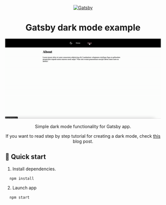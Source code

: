 <p align="center">
  <a href="https://www.gatsbyjs.com">
    <img alt="Gatsby" src="https://www.gatsbyjs.com/Gatsby-Monogram.svg" width="60" />
  </a>
</p>
<div align="center">
  <h1>Gatsby dark mode example</h1>
<img src="./dark-mode.gif" >
  <p>Simple dark mode functionality for Gatsby app. </p>
  If you want to read step by step tutorial for creating a dark mode, check <a href="https://www.webdevolution.com/blog/Create-Gatsby-Dark-Mode">this </a> blog post.
</div>

## 🚀  Quick start

1. Install dependencies.

```shell
  npm install
```

2. Launch app

```shell
  npm start
  ```
  
